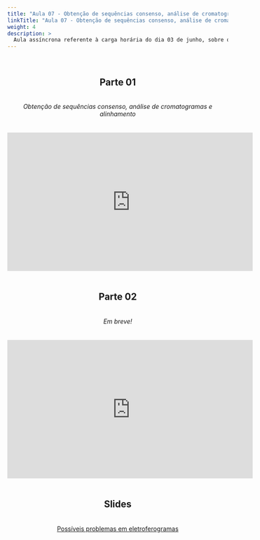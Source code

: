 ```yaml
---
title: "Aula 07 - Obtenção de sequências consenso, análise de cromatogramas e alinhamento. Obtenção, alinhamento e análise de seqüências. Bancos de dados. Princípios para escolha de sequências para compor a árvore filogenética."
linkTitle: "Aula 07 - Obtenção de sequências consenso, análise de cromatogramas e alinhamento. Obtenção, alinhamento e análise de seqüências. Bancos de dados. Princípios para escolha de sequências para compor a árvore filogenética."
weight: 4
description: >
  Aula assíncrona referente à carga horária do dia 03 de junho, sobre obtenção de sequências consenso, análise de cromatogramas e alinhamento. Obtenção, alinhamento e análise de seqüências. Bancos de dados. Princípios para escolha de sequências para compor a árvore filogenética.
---
```


<br>
<div align="center">
<h2>Parte 01</h2>
<br>
<i>Obtenção de sequências consenso, análise de cromatogramas e alinhamento</i>
<br><br><br>
<iframe width="560" height="315" src="https://www.youtube.com/embed/8LKHcEu3yto" frameborder="0" allow="accelerometer; autoplay; clipboard-write; encrypted-media; gyroscope; picture-in-picture" allowfullscreen></iframe>
<br><br>

<h2>Parte 02</h2>
<br>
<i>Em breve!</i>
<br><br><br>
<iframe width="560" height="315" src="https://www.youtube.com/embed/" frameborder="0" allow="accelerometer; autoplay; clipboard-write; encrypted-media; gyroscope; picture-in-picture" allowfullscreen></iframe>
<br><br>

<h2>Slides</h2>
<br>
<a href="https://github.com/desirrepetters/gstreinamentoeconsultoria/blob/master/userguide/content/pt-br/filogenia/2024_01/aulas/slides/aula_07.pdf">Possíveis problemas em eletroferogramas</a>
</div>